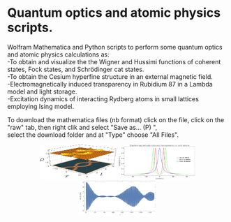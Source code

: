 # Quantum optics and atomic physics scripts.   
 Wolfram Mathematica and Python scripts to perform some quantum optics and atomic physics calculations as:  
-To obtain and visualize the the Wigner and Hussimi functions of coherent states, Fock states, and Schrödinger cat states.    
-To obtain the Cesium hyperfine structure in an external magnetic field.  
-Electromagnetically induced transparency in Rubidium 87 in a Lambda model and light storage.  
-Excitation dynamics of interacting Rydberg atoms in small lattices employing Ising model.  
  
To download the mathematica files (nb format) click on the file, click on the "raw" tab, then right clik and select "Save as... (P) ",  
select the download folder and at "Type" choose "All Files".  

<div class="row">
  <div class="column" align="center">
    <img src="https://raw.githubusercontent.com/cmuro27/Quantum-optics-and-atomic-physics/main/some_images/densievolv2-1.png" height="80" style="width:35%">
    <img src="https://raw.githubusercontent.com/cmuro27/Quantum-optics-and-atomic-physics/main/some_images/eit_three_level.png" height="80" style="width:35%">
    <img src="https://raw.githubusercontent.com/cmuro27/Quantum-optics-and-atomic-physics/main/some_images/dynamics_ising.png" height="80" style="width:35%">
  </div>
</div> 
